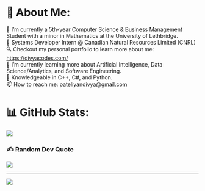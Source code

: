 # 💫 About Me:

🔭 I’m currently a 5th-year Computer Science & Business Management Student with a minor in Mathematics at the University of Lethbridge.
<br>💼 Systems Developer Intern @ Canadian Natural Resources Limited (CNRL)
<br>🔍 Checkout my personal portfolio to learn more about me: https://divyacodes.com/ 
<br>🌱 I’m currently learning more about Artificial Intelligence, Data Science/Analytics, and Software Engineering.
<br>💬 Knowledgeable in C++, C#, and Python.
<br> 📫 How to reach me: pateliyandivya@gmail.com

# 📊 GitHub Stats:
![](https://github-readme-stats.vercel.app/api/top-langs/?username=DibsTHEgreat&theme=dark&hide_border=false&include_all_commits=false&count_private=false&layout=compact)

### ✍️ Random Dev Quote
![](https://quotes-github-readme.vercel.app/api?type=horizontal&theme=radical)

---
[![](https://visitcount.itsvg.in/api?id=DibsTHEgreat&icon=0&color=0)](https://visitcount.itsvg.in)
